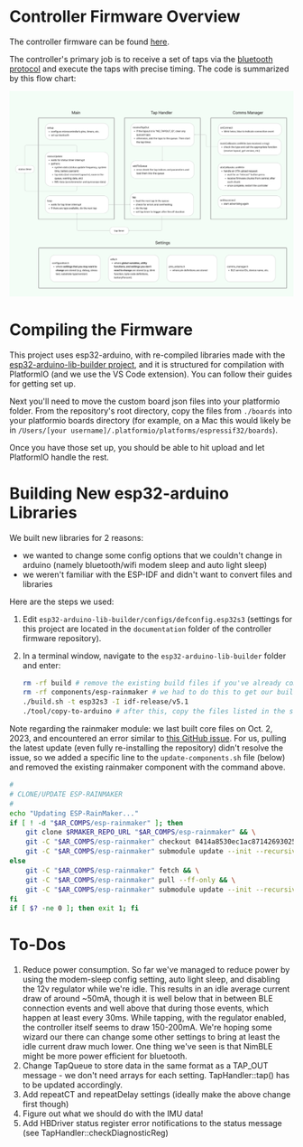 # Controller Firmware Overview

The controller firmware can be found [here](https://github.com/0102io/testing/tree/auto-light-sleep/tt_driver_fw_pio).

The controller's primary job is to receive a set of taps via the [bluetooth protocol](./protocol.md) and execute the taps with precise timing. The code is summarized by this flow chart:

![controller firmware flowchart](../images/controllerFirmwareFlowchart.png)

# Compiling the Firmware

This project uses esp32-arduino, with re-compiled libraries made with the [esp32-arduino-lib-builder project](https://github.com/espressif/esp32-arduino-lib-builder), and it is structured for compilation with PlatformIO (and we use the VS Code extension). You can follow their guides for getting set up.

Next you'll need to move the custom board json files into your platformio folder. From the repository's root directory, copy the files from `./boards` into your platformio boards directory (for example, on a Mac this would likely be in `/Users/[your username]/.platformio/platforms/espressif32/boards`). 

Once you have those set up, you should be able to hit upload and let PlatformIO handle the rest.

# Building New esp32-arduino Libraries

We built new libraries for 2 reasons:
- we wanted to change some config options that we couldn't change in arduino (namely bluetooth/wifi modem sleep and auto light sleep)
- we weren't familiar with the ESP-IDF and didn't want to convert files and libraries

Here are the steps we used:

1. Edit `esp32-arduino-lib-builder/configs/defconfig.esp32s3` (settings for this project are located in the `documentation` folder of the controller firmware repository).

2. In a terminal window, navigate to the `esp32-arduino-lib-builder` folder and enter:
    ```bash
    rm -rf build # remove the existing build files if you've already compiled them
    rm -rf components/esp-rainmaker # we had to do this to get our build on Oct 2 to work, may not be necessary now
    ./build.sh -t esp32s3 -I idf-release/v5.1
    ./tool/copy-to-arduino # after this, copy the files listed in the script to the relevant location for platformIO - probably /Users/[your_username]/.platformio/packages/framework-arduinoespressif32
    ```
Note regarding the rainmaker module: we last built core files on Oct. 2, 2023, and encountered an error similar to [this GitHub issue](https://github.com/espressif/esp32-arduino-lib-builder/issues/138). For us, pulling the latest update (even fully re-installing the repository) didn't resolve the issue, so we added a specific line to the `update-components.sh` file (below) and removed the existing rainmaker component with the command above.
```bash
#
# CLONE/UPDATE ESP-RAINMAKER
#
echo "Updating ESP-RainMaker..."
if [ ! -d "$AR_COMPS/esp-rainmaker" ]; then
    git clone $RMAKER_REPO_URL "$AR_COMPS/esp-rainmaker" && \
    git -C "$AR_COMPS/esp-rainmaker" checkout 0414a8530ec1ac8714269302503c71c238b68836 # <------ this line
    git -C "$AR_COMPS/esp-rainmaker" submodule update --init --recursive
else
    git -C "$AR_COMPS/esp-rainmaker" fetch && \
    git -C "$AR_COMPS/esp-rainmaker" pull --ff-only && \
    git -C "$AR_COMPS/esp-rainmaker" submodule update --init --recursive
fi
if [ $? -ne 0 ]; then exit 1; fi
```

# To-Dos
1. Reduce power consumption. So far we've managed to reduce power by using the modem-sleep config setting, auto light sleep, and disabling the 12v regulator while we're idle. This results in an idle average current draw of around ~50mA, though it is well below that in between BLE connection events and well above that during those events, which happen at least every 30ms. While tapping, with the regulator enabled, the controller itself seems to draw 150-200mA. We're hoping some wizard our there can change some other settings to bring at least the idle current draw much lower. One thing we've seen is that NimBLE might be more power efficient for bluetooth.
2. Change TapQueue to store data in the same format as a TAP_OUT message - we don't need arrays for each setting. TapHandler::tap() has to be updated accordingly.
3. Add repeatCT and repeatDelay settings (ideally make the above change first though)
4. Figure out what we should do with the IMU data! 
5. Add HBDriver status register error notifications to the status message (see TapHandler::checkDiagnosticReg)
